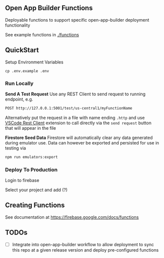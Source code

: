 ## Open App Builder Functions

Deployable functions to support specific open-app-builder deployment functionality

See example functions in [./functions](./functions/)

## QuickStart

Setup Environment Variables

```
cp .env.example .env
```

### Run Locally

**Send A Test Request**
Use any REST Client to send request to running endpoint, e.g.

```sh
POST http://127.0.0.1:5001/test/us-central1/myFunctionName
```

Alternatively put the request in a file with name ending `.http` and use [VSCode Rest Client](https://marketplace.visualstudio.com/items?itemName=humao.rest-client) extension to call directly via the `send request` button that will appear in the file

**Firestore Seed Data**
Firestore will automatically clear any data generated during emulator use.
Data can however be exported and persisted for use in testing via

```sh
npm run emulators:export
```

### Deploy To Production

Login to firebase

Select your project and add (?)

## Creating Functions

See documentation at https://firebase.google.com/docs/functions

## TODOs

- [ ] Integrate into open-app-builder workflow to allow deployment to sync this repo at a given release version and deploy pre-configured functions

